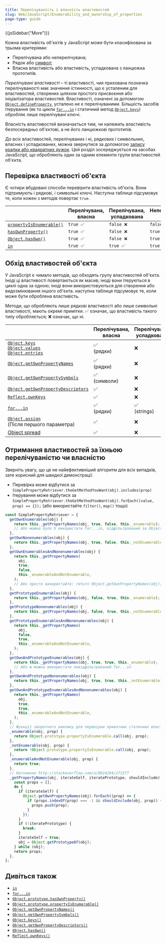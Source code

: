 ```yaml
---
title: Перелічуваність і власність властивостей
slug: Web/JavaScript/Enumerability_and_ownership_of_properties
page-type: guide
---
```


{{jsSidebar("More")}}

Кожна властивість об'єктів у JavaScript може бути класифікована за трьома критеріями:

- Перелічувана або неперелічувана;
- Рядок або [символ](/uk/docs/Web/JavaScript/Reference/Global_Objects/Symbol);
- Власна властивість або властивість, успадкована з ланцюжка прототипів.

_Перелічувані властивості_ – ті властивості, чия прихована позначка перелічуваності має значення істинності, що є усталеним для властивостей, створених шляхом простого присвоєння або ініціалізатора властивостей. Властивості, означені за допомогою [`Object.defineProperty`](/uk/docs/Web/JavaScript/Reference/Global_Objects/Object/defineProperty), усталено не є перелічуваними. Більшість засобів ітерування (як то цикли [`for...in`](/uk/docs/Web/JavaScript/Reference/Statements/for...in) і статичний метод [`Object.keys`](/uk/docs/Web/JavaScript/Reference/Global_Objects/Object/keys)) обробляє лише перелічувані ключі.

Власність властивостей визначається тим, чи належить властивість безпосередньо об'єктові, а не його ланцюжкові прототипів.

До всіх властивостей, перелічуваних і ні, рядкових і символьних, власних і успадкованих, можна звернутися за допомогою [запису крапки або квадратних дужок](/uk/docs/Web/JavaScript/Reference/Operators/Property_accessors). Цей розділ зосереджується на засобах JavaScript, що обробляють один за одним елементи групи властивостей об'єкта.

## Перевірка властивості об'єкта

Є чотири вбудовані способи перевірити властивість об'єкта. Вони підтримують і рядкові, і символьні ключі. Наступна таблиця підсумовує те, коли кожен з методів повертає `true`.

|                                                                                                          | Перелічувана, власна | Перелічувана, успадкована | Неперелічувана, власна | Неперелічувана, успадкована |
| -------------------------------------------------------------------------------------------------------- | -------------------- | ------------------------- | ---------------------- | --------------------------- |
| [`propertyIsEnumerable()`](/uk/docs/Web/JavaScript/Reference/Global_Objects/Object/propertyIsEnumerable) | `true ✅`            | `false ❌`                | `false ❌`             | `false ❌`                  |
| [`hasOwnProperty()`](/uk/docs/Web/JavaScript/Reference/Global_Objects/Object/hasOwnProperty)             | `true ✅`            | `false ❌`                | `true ✅`              | `false ❌`                  |
| [`Object.hasOwn()`](/uk/docs/Web/JavaScript/Reference/Global_Objects/Object/hasOwn)                      | `true ✅`            | `false ❌`                | `true ✅`              | `false ❌`                  |
| [`in`](/uk/docs/Web/JavaScript/Reference/Operators/in)                                                   | `true ✅`            | `true ✅`                 | `true ✅`              | `true ✅`                   |

## Обхід властивостей об'єкта

У JavaScript є чимало методів, що обходять групу властивостей об'єкта. Іноді ці властивості повертаються як масив; іноді вони ітеруються в циклі одна за одною; іноді вони використовуються для створення або видозмінювання іншого об'єкта. наступна таблиця підсумовує те, коли може бути оброблена властивість.

Методи, що обробляють лише рядкові властивості або лише символьні властивості, мають окремі примітки. ✅ означає, що властивість такого типу обробляється; ❌ означає, що ні.

|                                                                                                                                                                                                                                                               | Перелічувана, власна | Перелічувана, успадкована | Неперелічувана, власна | Неперелічувана, успадкована |
| ------------------------------------------------------------------------------------------------------------------------------------------------------------------------------------------------------------------------------------------------------------- | -------------------- | ------------------------- | ---------------------- | --------------------------- |
| [`Object.keys`](/uk/docs/Web/JavaScript/Reference/Global_Objects/Object/keys)<br />[`Object.values`](/uk/docs/Web/JavaScript/Reference/Global_Objects/Object/values)<br />[`Object.entries`](/uk/docs/Web/JavaScript/Reference/Global_Objects/Object/entries) | ✅<br />(рядки)      | ❌                        | ❌                     | ❌                          |
| [`Object.getOwnPropertyNames`](/uk/docs/Web/JavaScript/Reference/Global_Objects/Object/getOwnPropertyNames)                                                                                                                                                   | ✅<br />(рядки)      | ❌                        | ✅<br />(рядки)        | ❌                          |
| [`Object.getOwnPropertySymbols`](/uk/docs/Web/JavaScript/Reference/Global_Objects/Object/getOwnPropertySymbols)                                                                                                                                               | ✅<br />(символи)    | ❌                        | ✅<br />(symbols)      | ❌                          |
| [`Object.getOwnPropertyDescriptors`](/uk/docs/Web/JavaScript/Reference/Global_Objects/Object/getOwnPropertyDescriptors)                                                                                                                                       | ✅                   | ❌                        | ✅                     | ❌                          |
| [`Reflect.ownKeys`](/uk/docs/Web/JavaScript/Reference/Global_Objects/Reflect/ownKeys)                                                                                                                                                                         | ✅                   | ❌                        | ✅                     | ❌                          |
| [`for...in`](/uk/docs/Web/JavaScript/Reference/Statements/for...in)                                                                                                                                                                                           | ✅<br />(рядки)      | ✅<br />(strings)         | ❌                     | ❌                          |
| [`Object.assign`](/uk/docs/Web/JavaScript/Reference/Global_Objects/Object/assign)<br />(Після першого параметра)                                                                                                                                              | ✅                   | ❌                        | ❌                     | ❌                          |
| [Object spread](/uk/docs/Web/JavaScript/Reference/Operators/Spread_syntax)                                                                                                                                                                                    | ✅                   | ❌                        | ❌                     | ❌                          |

## Отримання властивостей за їхньою перелічуваністю чи власністю

Зверніть увагу, що це не найефективніший алгоритм для всіх випадків, зате корисний для швидкої демонстрації.

- Перевірка може відбутися за `SimplePropertyRetriever.theGetMethodYouWant(obj).includes(prop)`
- Ітерування може відбутися за `SimplePropertyRetriever.theGetMethodYouWant(obj).forEach((value, prop) => {});` (або використайте `filter()`, `map()` тощо)

```js
const SimplePropertyRetriever = {
  getOwnEnumerables(obj) {
    return this._getPropertyNames(obj, true, false, this._enumerable);
    // Або можна було б використати for...in, відфільтрований за Object.hasOwn, або просто таке: return Object.keys(obj);
  },
  getOwnNonenumerables(obj) {
    return this._getPropertyNames(obj, true, false, this._notEnumerable);
  },
  getOwnEnumerablesAndNonenumerables(obj) {
    return this._getPropertyNames(
      obj,
      true,
      false,
      this._enumerableAndNotEnumerable,
    );
    // Або просто використайте: return Object.getOwnPropertyNames(obj);
  },
  getPrototypeEnumerables(obj) {
    return this._getPropertyNames(obj, false, true, this._enumerable);
  },
  getPrototypeNonenumerables(obj) {
    return this._getPropertyNames(obj, false, true, this._notEnumerable);
  },
  getPrototypeEnumerablesAndNonenumerables(obj) {
    return this._getPropertyNames(
      obj,
      false,
      true,
      this._enumerableAndNotEnumerable,
    );
  },
  getOwnAndPrototypeEnumerables(obj) {
    return this._getPropertyNames(obj, true, true, this._enumerable);
    // Або ж можна використати невідфільтрований for...in
  },
  getOwnAndPrototypeNonenumerables(obj) {
    return this._getPropertyNames(obj, true, true, this._notEnumerable);
  },
  getOwnAndPrototypeEnumerablesAndNonenumerables(obj) {
    return this._getPropertyNames(
      obj,
      true,
      true,
      this._enumerableAndNotEnumerable,
    );
  },
  // Функції зворотного виклику для перевірки приватних статичних властивостей
  _enumerable(obj, prop) {
    return Object.prototype.propertyIsEnumerable.call(obj, prop);
  },
  _notEnumerable(obj, prop) {
    return !Object.prototype.propertyIsEnumerable.call(obj, prop);
  },
  _enumerableAndNotEnumerable(obj, prop) {
    return true;
  },
  // Натхненно http://stackoverflow.com/a/8024294/271577
  _getPropertyNames(obj, iterateSelf, iteratePrototype, shouldInclude) {
    const props = [];
    do {
      if (iterateSelf) {
        Object.getOwnPropertyNames(obj).forEach((prop) => {
          if (props.indexOf(prop) === -1 && shouldInclude(obj, prop)) {
            props.push(prop);
          }
        });
      }
      if (!iteratePrototype) {
        break;
      }
      iterateSelf = true;
      obj = Object.getPrototypeOf(obj);
    } while (obj);
    return props;
  },
};
```

## Дивіться також

- [`in`](/uk/docs/Web/JavaScript/Reference/Operators/in)
- [`for...in`](/uk/docs/Web/JavaScript/Reference/Statements/for...in)
- [`Object.prototype.hasOwnProperty()`](/uk/docs/Web/JavaScript/Reference/Global_Objects/Object/hasOwnProperty)
- [`Object.prototype.propertyIsEnumerable()`](/uk/docs/Web/JavaScript/Reference/Global_Objects/Object/propertyIsEnumerable)
- [`Object.getOwnPropertyNames()`](/uk/docs/Web/JavaScript/Reference/Global_Objects/Object/getOwnPropertyNames)
- [`Object.getOwnPropertySymbols()`](/uk/docs/Web/JavaScript/Reference/Global_Objects/Object/getOwnPropertySymbols)
- [`Object.keys()`](/uk/docs/Web/JavaScript/Reference/Global_Objects/Object/keys)
- [`Object.getOwnPropertyDescriptors()`](/uk/docs/Web/JavaScript/Reference/Global_Objects/Object/getOwnPropertyDescriptors)
- [`Object.hasOwn()`](/uk/docs/Web/JavaScript/Reference/Global_Objects/Object/hasOwn)
- [`Reflect.ownKeys()`](/uk/docs/Web/JavaScript/Reference/Global_Objects/Reflect/ownKeys)
